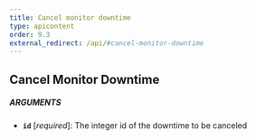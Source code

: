 ```yaml
---
title: Cancel monitor downtime
type: apicontent
order: 9.3
external_redirect: /api/#cancel-monitor-downtime
---
```


## Cancel Monitor Downtime

##### ARGUMENTS

*   **`id`** [*required*]:
    The integer id of the downtime to be canceled
